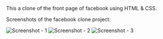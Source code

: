 This a clone of the front page of facebook using HTML & CSS.

Screenshots of the facebook clone project:

![Screenshot - 1](https://user-images.githubusercontent.com/53267975/226118888-d1732d35-2d23-4a09-8e17-0601c598c2d6.png)
![Screenshot - 2](https://user-images.githubusercontent.com/53267975/226118891-5e74f429-4bf8-43f6-bb3b-e79848c5f442.png)
![Screenshot - 3](https://user-images.githubusercontent.com/53267975/226118896-3c1f166b-3747-4624-b9d5-2f7ac6e781de.png)
